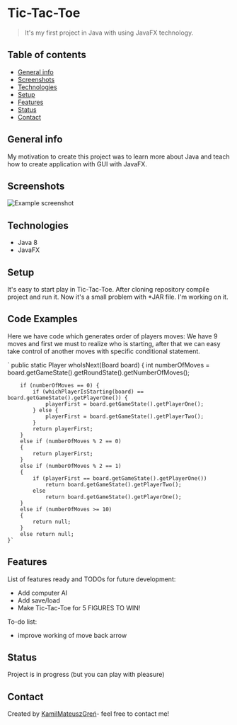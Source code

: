 # Tic-Tac-Toe
> It's my first project in Java with using JavaFX technology. 

## Table of contents
* [General info](#general-info)
* [Screenshots](#screenshots)
* [Technologies](#technologies)
* [Setup](#setup)
* [Features](#features)
* [Status](#status)
* [Contact](#contact)

## General info
My motivation to create this project was to learn more about Java and teach how to create application with GUI with JavaFX.

## Screenshots
![Example screenshot](./img/screenshot.png)

## Technologies
* Java 8
* JavaFX

## Setup
It's easy to start play in Tic-Tac-Toe. After cloning repository compile project and run it. Now it's a small problem with *JAR file. I'm working on it.

## Code Examples
Here we have code which generates order of players moves:
We have 9 moves and first we must to realize who is starting, after that we can easy take control of another moves with specific conditional statement.

` public static Player whoIsNext(Board board) {
        int numberOfMoves = board.getGameState().getRoundState().getNumberOfMoves();

        if (numberOfMoves == 0) {
            if (whichPlayerIsStarting(board) == board.getGameState().getPlayerOne()) {
                playerFirst = board.getGameState().getPlayerOne();
            } else {
                playerFirst = board.getGameState().getPlayerTwo();
            }
            return playerFirst;
        }
        else if (numberOfMoves % 2 == 0)
        {
            return playerFirst;
        }
        else if (numberOfMoves % 2 == 1)
        {
            if (playerFirst == board.getGameState().getPlayerOne())
                return board.getGameState().getPlayerTwo();
            else
                return board.getGameState().getPlayerOne();
        }
        else if (numberOfMoves >= 10)
        {
            return null;
        }
        else return null;
    }`

## Features
List of features ready and TODOs for future development:
* Add computer AI
* Add save/load
* Make Tic-Tac-Toe for 5 FIGURES TO WIN!

To-do list:
* improve working of move back arrow

## Status
Project is in progress (but you can play with pleasure)

## Contact
Created by [KamilMateuszGreń](Kamilogren@gmail.com)- feel free to contact me!
